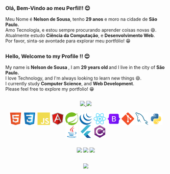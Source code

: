 
### Olá, Bem-Vindo ao meu Perfil!! 😊
Meu Nome é <strong>Nelson de Sousa</strong>, tenho <strong>29 anos</strong> e moro na cidade de <strong>São Paulo.</strong><br>
Amo Tecnologia, e estou sempre procurando aprender coisas novas 😄.<br>
Atualmente estudo <strong>Ciência da Computação</strong>, e <strong>Desenvolvimento Web</strong>.<br>
Por favor, sinta-se avontade para explorar meu portfólio! 😁<br>


##

### Hello, Welcome to my Profile !! 😊
My name is <strong> Nelson de Sousa </strong>, I am <strong> 29 years old </strong> and I live in the city of <strong> São Paulo. </strong> <br>
I love Technology, and I'm always looking to learn new things 😄. <br>
I currently study <strong>Computer Science</strong>, and <strong>Web Development</strong>. <br>
Please feel free to explore my portfolio! 😁 <br>
##

 <div align="center">
  <a href="https://github.com/NelsonSSoares" >
  <img height="180em" src="https://github-readme-stats.vercel.app/api?username=NelsonSSoares&show_icons=true&theme=chartreuse-dark&include_all_commits=true&count_private=true"/>
  <img height="180em" src="https://github-readme-stats.vercel.app/api/top-langs/?username=NelsonSSoares&layout=compact&langs_count=10&theme=chartreuse-dark"/>
</div>
 

<div style="display: inline-block" align="center"><br>
   <img align="center" alt="Nel-HTML" height="40" width="40" src="https://raw.githubusercontent.com/devicons/devicon/master/icons/html5/html5-original.svg">
   <img align="center" alt="Nel-CSS" height="40" width="40" src="https://raw.githubusercontent.com/devicons/devicon/master/icons/css3/css3-original.svg">
   <img align="center" alt="Nel-Js" height="40" width="40" src="https://raw.githubusercontent.com/devicons/devicon/master/icons/javascript/javascript-plain.svg">   
   <img align="center" alt="Nel-ag" height="40" width="40" src="https://raw.githubusercontent.com/devicons/devicon/master/icons/angularjs/angularjs-original.svg">
   <img align="center" alt="Nel-sp" height="40" width="40" src="https://raw.githubusercontent.com/devicons/devicon/master/icons/spring/spring-original.svg">
   <img align="center" alt="Nel-Jq" height="40" width="40" src="https://raw.githubusercontent.com/devicons/devicon/master/icons/jquery/jquery-plain.svg">
   <img align="center" alt="Nel-rc" height="40" width="40" src="https://raw.githubusercontent.com/devicons/devicon/master/icons/react/react-original.svg">
   <img align="center" alt="Nel-Bt" height="40" width="40" src="https://raw.githubusercontent.com/devicons/devicon/master/icons/bootstrap/bootstrap-original.svg">
   <img align="center" alt="Nel-git" height="40" width="40" src="https://raw.githubusercontent.com/devicons/devicon/master/icons/git/git-original.svg">
   <img align="center" alt="Nel-sql" height="40" width="40" src="https://raw.githubusercontent.com/devicons/devicon/master/icons/mysql/mysql-original.svg">
   <img align="center" alt="Nel-Python" height="40" width="40" src="https://raw.githubusercontent.com/devicons/devicon/master/icons/python/python-original.svg">
   <img align="center" alt="Nel-Java" height="40" width="40" src="https://raw.githubusercontent.com/devicons/devicon/master/icons/java/java-original.svg">
   <img align="center" alt="Nel-Flut" height="40" width="40" src="https://raw.githubusercontent.com/devicons/devicon/master/icons/flutter/flutter-original.svg">  
   <img align="center" alt="Nel-Csharp" height="40" width="40" src="https://raw.githubusercontent.com/devicons/devicon/master/icons/csharp/csharp-original.svg">
     
</div>

  ##
 
  <div align="center">
    <a href = "mailto:devnelsonssoares@gmail.com"><img src="https://img.shields.io/badge/-Gmail-%23333?style=for-the-badge&logo=gmail&logoColor=white" target="_blank"></a>
    <a href="https://www.linkedin.com/in/nelsonssoares/" target="_blank"><img src="https://img.shields.io/badge/-LinkedIn-%230077B5?style=for-the-badge&logo=linkedin&logoColor=white" target="_blank"></a> 
    <a href="https://api.whatsapp.com/send?phone=+5511949793152"><img src="https://img.shields.io/badge/WhatsApp-25D366?style=for-the-badge&logo=whatsapp&logoColor=white"></a>
  </div>
  <br>
  <p align="center"> 
   <img alingn="center" src="https://profile-counter.glitch.me/NelsonSSoares/count.svg" />
 </p>



